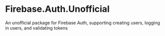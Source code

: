# Firebase.Auth.Unofficial
An unofficial package for Firebase Auth, supporting creating users, logging in users, and validating tokens
